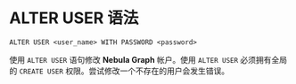 # ALTER USER 语法

```ngql
ALTER USER <user_name> WITH PASSWORD <password>
```

使用 `ALTER USER` 语句修改 **Nebula Graph** 帐户。使用 `ALTER USER` 必须拥有全局的 `CREATE USER` 权限。尝试修改一个不存在的用户会发生错误。
